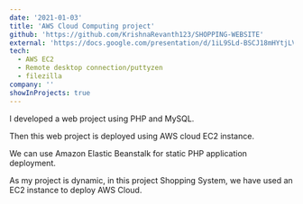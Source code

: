 ```yaml
---
date: '2021-01-03'
title: 'AWS Cloud Computing project'
github: 'https://github.com/KrishnaRevanth123/SHOPPING-WEBSITE'
external: 'https://docs.google.com/presentation/d/1iL9SLd-BSCJ18mHYtjLVNhyV2UINgcRHfAMxy_rCv_Q/edit?usp=sharing'
tech:
  - AWS EC2
  - Remote desktop connection/puttyzen
  - filezilla
company: ''
showInProjects: true
---
```


I developed a web project using PHP and MySQL.

Then this web project is deployed using AWS cloud EC2 instance.

We can use Amazon Elastic Beanstalk for static PHP application deployment.

As my project is dynamic, in this project Shopping System, we have used an EC2 instance to deploy AWS Cloud.
